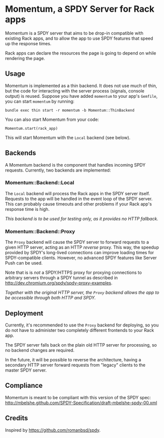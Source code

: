 Momentum, a SPDY Server for Rack apps
=====================================


Momentum is a SPDY server that aims to be drop-in compatible with existing Rack apps,
and to allow the app to use SPDY features that speed up the response times.

Rack apps can declare the resources the page is going to depend on while rendering the page.

Usage
-----

Momentum is implemented as a thin backend. It does not use much of thin, but the code for
interacting with the server process (signals, console output) is reused.
Suppose you have added `momentum` to your app's `Gemfile`, you can start `momentum` by running:

    bundle exec thin start -r momentum -b Momentum::ThinBackend

You can also start Momentum from your code:

    Momentum.start(rack_app)

This will start Momentum with the `Local` backend (see below).


Backends
--------
A Momentum backend is the component that handles incoming SPDY requests.
Currently, two backends are implemented:

### Momentum::Backend::Local
The `Local` backend will process the Rack apps in the SPDY server itself.
Requests to the app will be handled in the event loop of the SPDY server.
This can probably cause timeouts and other problems if your Rack app's response time
is high.

*This backend is to be used for testing only, as it provides no HTTP fallback.*

### Momentum::Backend::Proxy
The `Proxy` backend will cause the SPDY server to forward requests to a given HTTP 
server, acting as an HTTP *reverse* proxy. This way, the speedup provided by SPDY's 
long-lived connections can improve loading times for SPDY-compatible clients.
However, no advanced SPDY features like Server Push can be used.

Note that is is _not_ a SPDY/HTTPS proxy for proxying connections to arbitrary servers
through a SPDY tunnel as described in http://dev.chromium.org/spdy/spdy-proxy-examples.

*Together with the original HTTP server, the `Proxy` backend allows the app to be
accessible through both HTTP and SPDY.*


Deployment
----------
Currently, it's recommended to use the `Proxy` backend for deploying, so you do not have to administer
two completely different frontends to your Rack app.

The SPDY server falls back on the plain old HTTP server for processing, so no backend changes are required.

In the future, it will be possible to reverse the architecture, having a secondary HTTP server
forward requests from "legacy" clients to the master SPDY server.


Compliance
----------
Momentum is meant to be compliant with this version of the SPDY spec:
http://mbelshe.github.com/SPDY-Specification/draft-mbelshe-spdy-00.xml


Credits
-------
Inspired by https://github.com/romanbsd/spdy.

